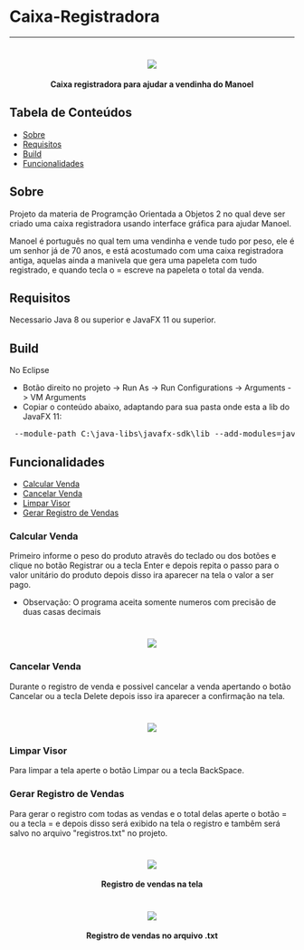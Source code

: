 # Caixa-Registradora

---

<h1 align="center">
    <img src="https://i.imgur.com/yE4G9XQ.png">
</h1>
<p align="center">
<b>Caixa registradora para ajudar a vendinha do Manoel</b>
</p>

## Tabela de Conteúdos

- [Sobre](#sobre)
- [Requisitos](#requisitos)
- [Build](#build)
- [Funcionalidades](#funcionalidades)

## Sobre
Projeto da materia de Programção Orientada a Objetos 2 no qual deve ser criado uma caixa registradora usando interface gráfica para ajudar Manoel.

Manoel é português no qual tem uma vendinha e vende tudo por peso, ele é um senhor já de 70 anos, e está acostumado com uma caixa registradora antiga, aquelas ainda a manivela que gera uma papeleta com tudo registrado, e quando tecla o = escreve na papeleta o total da venda.

## Requisitos
Necessario Java 8 ou superior e JavaFX 11 ou superior.

## Build
No Eclipse
* Botão direito no projeto -> Run As -> Run Configurations -> Arguments -> VM Arguments
* Copiar o conteúdo abaixo, adaptando para sua pasta onde esta a lib do JavaFX 11:
<pre>
 --module-path C:\java-libs\javafx-sdk\lib --add-modules=javafx.fxml,javafx.controls
</pre>

## Funcionalidades
- [Calcular Venda](#calcular-venda)
- [Cancelar Venda](#cancelar-venda)
- [Limpar Visor](#limpar-visor)
- [Gerar Registro de Vendas](#gerar-registro-de-vendas)

### Calcular Venda
Primeiro informe o peso do produto atravês do teclado ou dos botões e clique no botão Registrar ou a tecla Enter e depois repita o passo para o valor unitário do produto depois disso ira aparecer na tela o valor a ser pago.
* Observação: O programa aceita somente numeros com precisão de duas casas decimais
<h1 align="center">
    <img src="https://i.imgur.com/yLCSKoV.png">
</h1>

### Cancelar Venda
Durante o registro de venda e possivel cancelar a venda apertando o botão Cancelar ou a tecla Delete depois isso ira aparecer a confirmação na tela.
<h1 align="center">
    <img src="https://i.imgur.com/HvYX5t3.png">
</h1>

### Limpar Visor
Para limpar a tela aperte o botão Limpar ou a tecla BackSpace.

### Gerar Registro de Vendas
Para gerar o registro com todas as vendas e o total delas aperte o botão = ou a tecla = e depois disso será exibido na tela o registro e tambêm será salvo no arquivo "registros.txt" no projeto.

<h1 align="center">
    <img src="https://i.imgur.com/ZussUgl.png">
</h1>
<p align="center">
<b>Registro de vendas na tela</b>
</p>

<h1 align="center">
    <img src="https://i.imgur.com/CzvfKVs.png">
</h1>
<p align="center">
<b>Registro de vendas no arquivo .txt</b>
</p>

